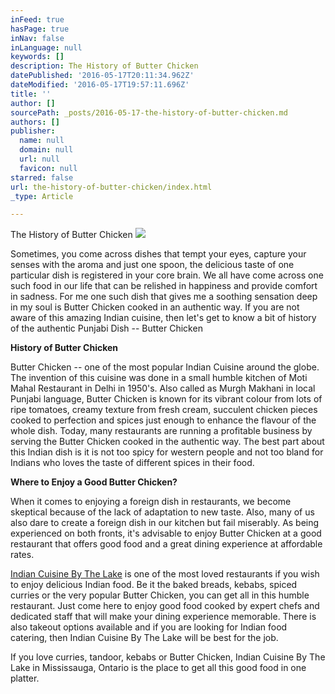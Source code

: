 ```yaml
---
inFeed: true
hasPage: true
inNav: false
inLanguage: null
keywords: []
description: The History of Butter Chicken
datePublished: '2016-05-17T20:11:34.962Z'
dateModified: '2016-05-17T19:57:11.696Z'
title: ''
author: []
sourcePath: _posts/2016-05-17-the-history-of-butter-chicken.md
authors: []
publisher:
  name: null
  domain: null
  url: null
  favicon: null
starred: false
url: the-history-of-butter-chicken/index.html
_type: Article

---
```

The History of Butter Chicken
![](https://the-grid-user-content.s3-us-west-2.amazonaws.com/0e087a7b-991f-4812-a215-715d987c4130.jpg)

Sometimes, you come across dishes that tempt your eyes, capture your senses with the aroma and just one spoon, the delicious taste of one particular dish is registered in your core brain. We all have come across one such food in our life that can be relished in happiness and provide comfort in sadness. For me one such dish that gives me a soothing sensation deep in my soul is Butter Chicken cooked in an authentic way. If you are not aware of this amazing Indian cuisine, then let's get to know a bit of history of the authentic Punjabi Dish -- Butter Chicken

**History of Butter Chicken**

Butter Chicken -- one of the most popular Indian Cuisine around the globe. The invention of this cuisine was done in a small humble kitchen of Moti Mahal Restaurant in Delhi in 1950's. Also called as Murgh Makhani in local Punjabi language, Butter Chicken is known for its vibrant colour from lots of ripe tomatoes, creamy texture from fresh cream, succulent chicken pieces cooked to perfection and spices just enough to enhance the flavour of the whole dish. Today, many restaurants are running a profitable business by serving the Butter Chicken cooked in the authentic way. The best part about this Indian dish is it is not too spicy for western people and not too bland for Indians who loves the taste of different spices in their food. 

**Where to Enjoy a Good Butter Chicken?**

When it comes to enjoying a foreign dish in restaurants, we become skeptical because of the lack of adaptation to new taste. Also, many of us also dare to create a foreign dish in our kitchen but fail miserably. As being experienced on both fronts, it's advisable to enjoy Butter Chicken at a good restaurant that offers good food and a great dining experience at affordable rates. 

[Indian Cuisine By The Lake][0] is one of the most loved restaurants if you wish to enjoy delicious Indian food. Be it the baked breads, kebabs, spiced curries or the very popular Butter Chicken, you can get all in this humble restaurant. Just come here to enjoy good food cooked by expert chefs and dedicated staff that will make your dining experience memorable. There is also takeout options available and if you are looking for Indian food catering, then Indian Cuisine By The Lake will be best for the job. 

If you love curries, tandoor, kebabs or Butter Chicken, Indian Cuisine By The Lake in Mississauga, Ontario is the place to get all this good food in one platter. 

[0]: http://indiancuisinebythelake.com/